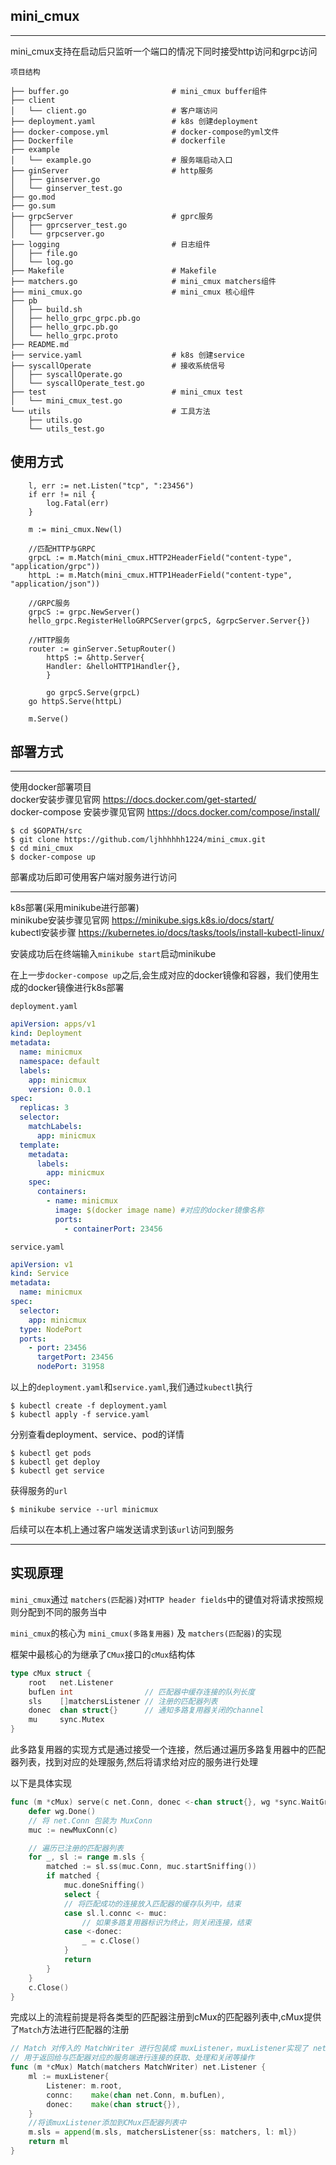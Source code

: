 ## mini_cmux
***
mini_cmux支持在启动后只监听一个端口的情况下同时接受http访问和grpc访问

`项目结构`
```
├── buffer.go                       # mini_cmux buffer组件
├── client
│   └── client.go                   # 客户端访问
├── deployment.yaml                 # k8s 创建deployment
├── docker-compose.yml              # docker-compose的yml文件
├── Dockerfile                      # dockerfile
├── example                         
│   └── example.go                  # 服务端启动入口
├── ginServer                       # http服务
│   ├── ginserver.go
│   └── ginserver_test.go
├── go.mod
├── go.sum              
├── grpcServer                      # gprc服务
│   ├── gprcserver_test.go
│   └── grpcserver.go
├── logging                         # 日志组件
│   ├── file.go
│   └── log.go
├── Makefile                        # Makefile
├── matchers.go                     # mini_cmux matchers组件
├── mini_cmux.go                    # mini_cmux 核心组件
├── pb
│   ├── build.sh
│   ├── hello_grpc_grpc.pb.go
│   ├── hello_grpc.pb.go
│   └── hello_grpc.proto
├── README.md
├── service.yaml                    # k8s 创建service
├── syscallOperate                  # 接收系统信号
│   ├── syscallOperate.go
│   └── syscallOperate_test.go
├── test                            # mini_cmux test
│   └── mini_cmux_test.go
└── utils                           # 工具方法
    ├── utils.go
    └── utils_test.go
```


## 使用方式

```golang
	l, err := net.Listen("tcp", ":23456")
	if err != nil {
		log.Fatal(err)
	}
    
	m := mini_cmux.New(l)

	//匹配HTTP与GRPC
	grpcL := m.Match(mini_cmux.HTTP2HeaderField("content-type", "application/grpc"))
	httpL := m.Match(mini_cmux.HTTP1HeaderField("content-type", "application/json"))

	//GRPC服务
	grpcS := grpc.NewServer()
	hello_grpc.RegisterHelloGRPCServer(grpcS, &grpcServer.Server{})

	//HTTP服务
	router := ginServer.SetupRouter()
        httpS := &http.Server{
	    Handler: &helloHTTP1Handler{},
        }
    
        go grpcS.Serve(grpcL)
	go httpS.Serve(httpL)

	m.Serve()
```

## 部署方式
***
使用docker部署项目  
docker安装步骤见官网 https://docs.docker.com/get-started/  
docker-compose 安装步骤见官网 https://docs.docker.com/compose/install/

```
$ cd $GOPATH/src
$ git clone https://github.com/ljhhhhhh1224/mini_cmux.git
$ cd mini_cmux
$ docker-compose up
```

部署成功后即可使用客户端对服务进行访问

***

k8s部署(采用minikube进行部署)  
minikube安装步骤见官网 https://minikube.sigs.k8s.io/docs/start/  
kubectl安装步骤 https://kubernetes.io/docs/tasks/tools/install-kubectl-linux/

安装成功后在终端输入`minikube start`启动minikube

在上一步`docker-compose up`之后,会生成对应的docker镜像和容器，我们使用生成的docker镜像进行k8s部署

`deployment.yaml`
```yaml
apiVersion: apps/v1
kind: Deployment
metadata:
  name: minicmux
  namespace: default
  labels:
    app: minicmux
    version: 0.0.1
spec:
  replicas: 3
  selector:
    matchLabels:
      app: minicmux
  template:
    metadata:
      labels:
        app: minicmux
    spec:
      containers:
        - name: minicmux
          image: $(docker image name) #对应的docker镜像名称
          ports:
            - containerPort: 23456
```

`service.yaml`
```yaml
apiVersion: v1
kind: Service
metadata:
  name: minicmux
spec:
  selector:
    app: minicmux
  type: NodePort
  ports:
    - port: 23456
      targetPort: 23456
      nodePort: 31958
```

以上的`deployment.yaml`和`service.yaml`,我们通过`kubectl`执行  
```shell
$ kubectl create -f deployment.yaml
$ kubectl apply -f service.yaml
```

分别查看deployment、service、pod的详情
```shell
$ kubectl get pods
$ kubectl get deploy
$ kubectl get service
```

获得服务的`url`
```shell
$ minikube service --url minicmux
```

后续可以在本机上通过客户端发送请求到该`url`访问到服务
***
## 实现原理
`mini_cmux`通过 `matchers(匹配器)`对`HTTP header fields`中的键值对将请求按照规则分配到不同的服务当中  
  
`mini_cmux`的核心为 `mini_cmux(多路复用器)` 及 `matchers(匹配器)`的实现

框架中最核心的为继承了`CMux`接口的`cMux`结构体
```go
type cMux struct {
	root   net.Listener
	bufLen int                // 匹配器中缓存连接的队列长度
	sls    []matchersListener // 注册的匹配器列表
	donec  chan struct{}      // 通知多路复用器关闭的channel
	mu     sync.Mutex
}
```

此多路复用器的实现方式是通过接受一个连接，然后通过遍历多路复用器中的匹配器列表，找到对应的处理服务,然后将请求给对应的服务进行处理  

以下是具体实现
```go
func (m *cMux) serve(c net.Conn, donec <-chan struct{}, wg *sync.WaitGroup) {
	defer wg.Done()
	// 将 net.Conn 包装为 MuxConn
	muc := newMuxConn(c)

	// 遍历已注册的匹配器列表
	for _, sl := range m.sls {
		matched := sl.ss(muc.Conn, muc.startSniffing())
		if matched {
			muc.doneSniffing()
			select {
			// 将匹配成功的连接放入匹配器的缓存队列中，结束
			case sl.l.connc <- muc: 
				// 如果多路复用器标识为终止，则关闭连接，结束
			case <-donec:
				_ = c.Close()
			}
			return
		}
	}
	c.Close()
}
```
  

完成以上的流程前提是将各类型的匹配器注册到cMux的匹配器列表中,cMux提供了`Match`方法进行匹配器的注册

```go
// Match 对传入的 MatchWriter 进行包装成 muxListener，muxListener实现了 net.Listener 接口
// 用于返回给与匹配器对应的服务端进行连接的获取、处理和关闭等操作
func (m *cMux) Match(matchers MatchWriter) net.Listener {
	ml := muxListener{
		Listener: m.root,
		connc:    make(chan net.Conn, m.bufLen),
		donec:    make(chan struct{}),
	}
	//将该muxListener添加到CMux匹配器列表中
	m.sls = append(m.sls, matchersListener{ss: matchers, l: ml})
	return ml
}
```